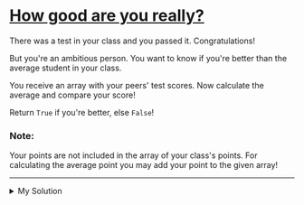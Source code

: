 # [How good are you really?](https://www.codewars.com/kata/5601409514fc93442500010b)

There was a test in your class and you passed it. Congratulations!

But you're an ambitious person. You want to know if you're better than the average student in your class.

You receive an array with your peers' test scores. Now calculate the average and compare your score!

Return `True` if you're better, else `False`!

### Note:

Your points are not included in the array of your class's points. For calculating the average point you may add your point to the given array!

---

<details><summary>My Solution</summary>

```js
function betterThanAverage(classPoints, yourPoints) {
  return yourPoints > classPoints.reduce((a, b) => a + b, 0) / classPoints.length
}
```

</details>
